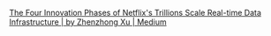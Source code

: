 
[The Four Innovation Phases of Netflix's Trillions Scale Real-time Data Infrastructure | by Zhenzhong Xu | Medium](https://zhenzhongxu.com/the-four-innovation-phases-of-netflixs-trillions-scale-real-time-data-infrastructure-2370938d7f01)
